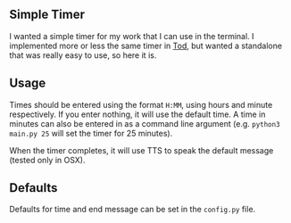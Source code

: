 Simple Timer
---

I wanted a simple timer for my work that I can use in the terminal. I implemented more or less the same timer in [Tod](https://github.com/milofultz/tod), but wanted a standalone that was really easy to use, so here it is.

## Usage

Times should be entered using the format `H:MM`, using hours and minute respectively. If you enter nothing, it will use the default time. A time in minutes can also be entered in as a command line argument (e.g. `python3 main.py 25` will set the timer for 25 minutes).

When the timer completes, it will use TTS to speak the default message (tested only in OSX).


## Defaults

Defaults for time and end message can be set in the `config.py` file.